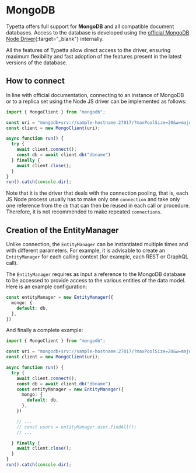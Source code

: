 # MongoDB

Typetta offers full support for **MongoDB** and all compatible document databases. Access to the database is developed using the [official MongoDB Node Driver](https://docs.mongodb.com/drivers/node/current/){:target="_blank"} internally.

All the features of Typetta allow direct access to the driver, ensuring maximum flexibility and fast adoption of the features present in the latest versions of the database.

## How to connect

In line with official documentation, connecting to an instance of MongoDB or to a replica set using the Node JS driver can be implemented as follows:

```typescript
import { MongoClient } from "mongodb";

const uri = "mongodb+srv://sample-hostname:27017/?maxPoolSize=20&w=majority";
const client = new MongoClient(uri);

async function run() {
  try {
    await client.connect();
    const db = await client.db("dbname")
  } finally {
    await client.close();
  }
}
run().catch(console.dir);
```

Note that it is the driver that deals with the connection pooling, that is, each JS Node process usually has to make only one ``connection`` and take only one reference from the ``db`` that can then be reused in each call or procedure. Therefore, it is not recommended to make repeated ``connections``.

## Creation of the EntityManager

Unlike connection, the ``EntityManager`` can be instantiated multiple times and with different parameters. For example, it is advisable to create an ``EntityManager`` for each calling context (for example, each REST or GraphQL call).

The ``EntityManager`` requires as input a reference to the MongoDB database to be accessed to provide access to the various entities of the data model. Here is an example configuration:

```typescript
const entityManager = new EntityManager({
  mongo: {
    default: db,
  },
})
```

And finally a complete example:

```typescript
import { MongoClient } from "mongodb";

const uri = "mongodb+srv://sample-hostname:27017/?maxPoolSize=20&w=majority";
const client = new MongoClient(uri);

async function run() {
  try {
    await client.connect();
    const db = await client.db("dbname")
    const entityManager = new EntityManager({
      mongo: {
        default: db,
      },
    })

    // ...
    // const users = entityManager.user.findAll();
    // ...

  } finally {
    await client.close();
  }
}
run().catch(console.dir);
```
